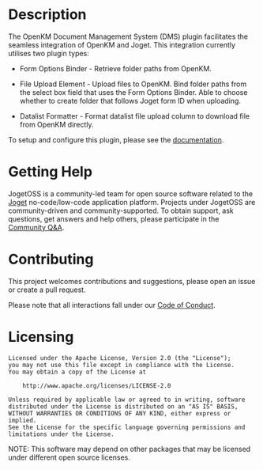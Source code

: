 # Description

The OpenKM Document Management System (DMS) plugin facilitates the seamless integration of OpenKM and Joget. This integration currently utilises two plugin types:

* Form Options Binder - Retrieve folder paths from OpenKM.

* File Upload Element - Upload files to OpenKM. Bind folder paths from the select box field that uses the Form Options Binder. Able to choose whether to create folder that follows Joget form ID when uploading.

* Datalist Formatter - Format datalist file upload column to download file from OpenKM directly.

To setup and configure this plugin, please see the [documentation](https://dev.joget.org/community/display/marketplace/OpenKM+DMS+Plugin).


# Getting Help

JogetOSS is a community-led team for open source software related to the [Joget](https://www.joget.org) no-code/low-code application platform.
Projects under JogetOSS are community-driven and community-supported.
To obtain support, ask questions, get answers and help others, please participate in the [Community Q&A](https://answers.joget.org/).

# Contributing

This project welcomes contributions and suggestions, please open an issue or create a pull request.

Please note that all interactions fall under our [Code of Conduct](https://github.com/jogetoss/repo-template/blob/main/CODE_OF_CONDUCT.md).

# Licensing

    Licensed under the Apache License, Version 2.0 (the "License");
    you may not use this file except in compliance with the License.
    You may obtain a copy of the License at

        http://www.apache.org/licenses/LICENSE-2.0

    Unless required by applicable law or agreed to in writing, software
    distributed under the License is distributed on an "AS IS" BASIS,
    WITHOUT WARRANTIES OR CONDITIONS OF ANY KIND, either express or implied.
    See the License for the specific language governing permissions and
    limitations under the License.

NOTE: This software may depend on other packages that may be licensed under different open source licenses.
